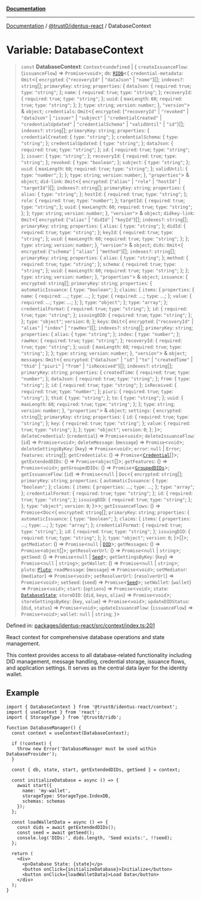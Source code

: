 [**Documentation**](../../../README.md)

***

[Documentation](../../../README.md) / [@trust0/identus-react](../README.md) / DatabaseContext

# Variable: DatabaseContext

> `const` **DatabaseContext**: `Context`\<`undefined` \| \{ `createIssuanceFlow`: (`issuanceFlow`) => `Promise`\<`void`\>; `db`: [`RIDB`](https://github.com/trust0-project/RIDB/blob/main/docs/%40trust0/ridb/classes/RIDB.md)\<\{ `credential-metadata`: `Omit`\<\{ `encrypted`: (`"recoveryId"` \| `"dataJson"` \| `"name"`)[]; `indexes?`: `string`[]; `primaryKey`: `string`; `properties`: \{ `dataJson`: \{ `required`: `true`; `type`: `"string"`; \}; `name`: \{ `required`: `true`; `type`: `"string"`; \}; `recoveryId`: \{ `required`: `true`; `type`: `"string"`; \}; `uuid`: \{ `maxLength`: `60`; `required`: `true`; `type`: `"string"`; \}; \}; `type`: `string`; `version`: `number`; \}, `"version"`\> & `object`; `credentials`: `Omit`\<\{ `encrypted`: (`"recoveryId"` \| `"revoked"` \| `"dataJson"` \| `"issuer"` \| `"subject"` \| `"credentialCreated"` \| `"credentialUpdated"` \| `"credentialSchema"` \| `"validUntil"` \| `"id"`)[]; `indexes?`: `string`[]; `primaryKey`: `string`; `properties`: \{ `credentialCreated`: \{ `type`: `"string"`; \}; `credentialSchema`: \{ `type`: `"string"`; \}; `credentialUpdated`: \{ `type`: `"string"`; \}; `dataJson`: \{ `required`: `true`; `type`: `"string"`; \}; `id`: \{ `required`: `true`; `type`: `"string"`; \}; `issuer`: \{ `type`: `"string"`; \}; `recoveryId`: \{ `required`: `true`; `type`: `"string"`; \}; `revoked`: \{ `type`: `"boolean"`; \}; `subject`: \{ `type`: `"string"`; \}; `uuid`: \{ `maxLength`: `60`; `required`: `true`; `type`: `"string"`; \}; `validUntil`: \{ `type`: `"number"`; \}; \}; `type`: `string`; `version`: `number`; \}, `"properties"`\> & `object`; `did-link`: `Omit`\<\{ `encrypted`: (`"alias"` \| `"role"` \| `"hostId"` \| `"targetId"`)[]; `indexes?`: `string`[]; `primaryKey`: `string`; `properties`: \{ `alias`: \{ `type`: `"string"`; \}; `hostId`: \{ `required`: `true`; `type`: `"string"`; \}; `role`: \{ `required`: `true`; `type`: `"number"`; \}; `targetId`: \{ `required`: `true`; `type`: `"string"`; \}; `uuid`: \{ `maxLength`: `60`; `required`: `true`; `type`: `"string"`; \}; \}; `type`: `string`; `version`: `number`; \}, `"version"`\> & `object`; `didkey-link`: `Omit`\<\{ `encrypted`: (`"alias"` \| `"didId"` \| `"keyId"`)[]; `indexes?`: `string`[]; `primaryKey`: `string`; `properties`: \{ `alias`: \{ `type`: `"string"`; \}; `didId`: \{ `required`: `true`; `type`: `"string"`; \}; `keyId`: \{ `required`: `true`; `type`: `"string"`; \}; `uuid`: \{ `maxLength`: `60`; `required`: `true`; `type`: `"string"`; \}; \}; `type`: `string`; `version`: `number`; \}, `"version"`\> & `object`; `dids`: `Omit`\<\{ `encrypted`: (`"schema"` \| `"alias"` \| `"method"`)[]; `indexes?`: `string`[]; `primaryKey`: `string`; `properties`: \{ `alias`: \{ `type`: `"string"`; \}; `method`: \{ `required`: `true`; `type`: `"string"`; \}; `schema`: \{ `required`: `true`; `type`: `"string"`; \}; `uuid`: \{ `maxLength`: `60`; `required`: `true`; `type`: `"string"`; \}; \}; `type`: `string`; `version`: `number`; \}, `"properties"`\> & `object`; `issuance`: \{ `encrypted`: `string`[]; `primaryKey`: `string`; `properties`: \{ `automaticIssuance`: \{ `type`: `"boolean"`; \}; `claims`: \{ `items`: \{ `properties`: \{ `name`: \{ `required`: ...; `type`: ...; \}; `type`: \{ `required`: ...; `type`: ...; \}; `value`: \{ `required`: ...; `type`: ...; \}; \}; `type`: `"object"`; \}; `type`: `"array"`; \}; `credentialFormat`: \{ `required`: `true`; `type`: `"string"`; \}; `id`: \{ `required`: `true`; `type`: `"string"`; \}; `issuingDID`: \{ `required`: `true`; `type`: `"string"`; \}; \}; `type`: `"object"`; `version`: `0`; \}; `keys`: `Omit`\<\{ `encrypted`: (`"recoveryId"` \| `"alias"` \| `"index"` \| `"rawHex"`)[]; `indexes?`: `string`[]; `primaryKey`: `string`; `properties`: \{ `alias`: \{ `type`: `"string"`; \}; `index`: \{ `type`: `"number"`; \}; `rawHex`: \{ `required`: `true`; `type`: `"string"`; \}; `recoveryId`: \{ `required`: `true`; `type`: `"string"`; \}; `uuid`: \{ `maxLength`: `60`; `required`: `true`; `type`: `"string"`; \}; \}; `type`: `string`; `version`: `number`; \}, `"version"`\> & `object`; `messages`: `Omit`\<\{ `encrypted`: (`"dataJson"` \| `"id"` \| `"to"` \| `"createdTime"` \| `"thid"` \| `"piuri"` \| `"from"` \| `"isReceived"`)[]; `indexes?`: `string`[]; `primaryKey`: `string`; `properties`: \{ `createdTime`: \{ `required`: `true`; `type`: `"number"`; \}; `dataJson`: \{ `required`: `true`; `type`: `"string"`; \}; `from`: \{ `type`: `"string"`; \}; `id`: \{ `required`: `true`; `type`: `"string"`; \}; `isReceived`: \{ `required`: `true`; `type`: `"number"`; \}; `piuri`: \{ `required`: `true`; `type`: `"string"`; \}; `thid`: \{ `type`: `"string"`; \}; `to`: \{ `type`: `"string"`; \}; `uuid`: \{ `maxLength`: `60`; `required`: `true`; `type`: `"string"`; \}; \}; `type`: `string`; `version`: `number`; \}, `"properties"`\> & `object`; `settings`: \{ `encrypted`: `string`[]; `primaryKey`: `string`; `properties`: \{ `id`: \{ `required`: `true`; `type`: `"string"`; \}; `key`: \{ `required`: `true`; `type`: `"string"`; \}; `value`: \{ `required`: `true`; `type`: `"string"`; \}; \}; `type`: `"object"`; `version`: `0`; \}; \}\>; `deleteCredential`: (`credential`) => `Promise`\<`void`\>; `deleteIssuanceFlow`: (`id`) => `Promise`\<`void`\>; `deleteMessage`: (`message`) => `Promise`\<`void`\>; `deleteSettingsByKey`: (`key`) => `Promise`\<`void`\>; `error`: `null` \| `Error`; `features`: `string`[]; `getCredentials`: () => `Promise`\<[`Credential`](https://github.com/hyperledger-identus/sdk-ts/blob/main/docs/sdk/modules.md)[]\>; `getExtendedDIDs`: () => `Promise`\<`object`[]\>; `getFeatures`: () => `Promise`\<`void`\>; `getGroupedDIDs`: () => `Promise`\<[`GroupedDIDs`](../type-aliases/GroupedDIDs.md)\>; `getIssuanceFlow`: (`id`) => `Promise`\<`null` \| `Doc`\<\{ `encrypted`: `string`[]; `primaryKey`: `string`; `properties`: \{ `automaticIssuance`: \{ `type`: `"boolean"`; \}; `claims`: \{ `items`: \{ `properties`: ...; `type`: ...; \}; `type`: `"array"`; \}; `credentialFormat`: \{ `required`: `true`; `type`: `"string"`; \}; `id`: \{ `required`: `true`; `type`: `"string"`; \}; `issuingDID`: \{ `required`: `true`; `type`: `"string"`; \}; \}; `type`: `"object"`; `version`: `0`; \}\>\>; `getIssuanceFlows`: () => `Promise`\<`Doc`\<\{ `encrypted`: `string`[]; `primaryKey`: `string`; `properties`: \{ `automaticIssuance`: \{ `type`: `"boolean"`; \}; `claims`: \{ `items`: \{ `properties`: ...; `type`: ...; \}; `type`: `"array"`; \}; `credentialFormat`: \{ `required`: `true`; `type`: `"string"`; \}; `id`: \{ `required`: `true`; `type`: `"string"`; \}; `issuingDID`: \{ `required`: `true`; `type`: `"string"`; \}; \}; `type`: `"object"`; `version`: `0`; \}\>[]\>; `getMediator`: () => `Promise`\<`null` \| [`DID`](https://github.com/hyperledger-identus/sdk-ts/blob/main/docs/sdk/modules.md)\>; `getMessages`: () => `Promise`\<`object`[]\>; `getResolverUrl`: () => `Promise`\<`null` \| `string`\>; `getSeed`: () => `Promise`\<`null` \| [`Seed`](https://github.com/hyperledger-identus/sdk-ts/blob/main/docs/sdk/modules.md)\>; `getSettingsByKey`: (`key`) => `Promise`\<`null` \| `string`\>; `getWallet`: () => `Promise`\<`null` \| `string`\>; `pluto`: [`Pluto`](https://github.com/hyperledger-identus/sdk-ts/blob/main/docs/sdk/modules.md); `readMessage`: (`message`) => `Promise`\<`void`\>; `setMediator`: (`mediator`) => `Promise`\<`void`\>; `setResolverUrl`: (`resolverUrl`) => `Promise`\<`void`\>; `setSeed`: (`seed`) => `Promise`\<[`Seed`](https://github.com/hyperledger-identus/sdk-ts/blob/main/docs/sdk/modules.md)\>; `setWallet`: (`wallet`) => `Promise`\<`void`\>; `start`: (`options`) => `Promise`\<`void`\>; `state`: [`DatabaseState`](../type-aliases/DatabaseState.md); `storeDID`: (`did`, `keys`, `alias`) => `Promise`\<`void`\>; `storeSettingsByKey`: (`key`, `value`) => `Promise`\<`void`\>; `updateDIDStatus`: (`did`, `status`) => `Promise`\<`void`\>; `updateIssuanceFlow`: (`issuanceFlow`) => `Promise`\<`void`\>; `wallet`: `null` \| `string`; \}\>

Defined in: [packages/identus-react/src/context/index.ts:201](https://github.com/trust0-project/identus/blob/9290425ae039f00b8d1277006ffa0040890e375e/packages/identus-react/src/context/index.ts#L201)

React context for comprehensive database operations and state management.

This context provides access to all database-related functionality including
DID management, message handling, credential storage, issuance flows, and
application settings. It serves as the central data layer for the identity wallet.

## Example

```tsx
import { DatabaseContext } from '@trust0/identus-react/context';
import { useContext } from 'react';
import { StorageType } from '@trust0/ridb';

function DatabaseManager() {
  const context = useContext(DatabaseContext);
  
  if (!context) {
    throw new Error('DatabaseManager must be used within DatabaseProvider');
  }
  
  const { db, state, start, getExtendedDIDs, getSeed } = context;
  
  const initializeDatabase = async () => {
    await start({
      name: 'my-wallet',
      storageType: StorageType.IndexDB,
      schemas: schemas
    });
  };
  
  const loadWalletData = async () => {
    const dids = await getExtendedDIDs();
    const seed = await getSeed();
    console.log('DIDs:', dids.length, 'Seed exists:', !!seed);
  };
  
  return (
    <div>
      <p>Database State: {state}</p>
      <button onClick={initializeDatabase}>Initialize</button>
      <button onClick={loadWalletData}>Load Data</button>
    </div>
  );
}
```
